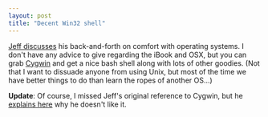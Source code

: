 ```yaml
---
layout: post
title: "Decent Win32 shell"
---
```




<a href="http://roller.anthonyeden.com/page/jduska/20021124">Jeff discusses</a> his back-and-forth on comfort with operating systems. I don't have any advice to give regarding the iBook and OSX, but you can grab <a href="http://www.cygwin.com/">Cygwin</a> and get a nice bash shell along with lots of other goodies. (Not that I want to dissuade anyone from using Unix, but most of the time we have better things to do than learn the ropes of another OS...)

<p><b>Update</b>: Of course, I missed Jeff's original reference to Cygwin, but he <a href="http://roller.anthonyeden.com/page/jduska/20021124">explains here</a> why he doesn't like it.</p>


